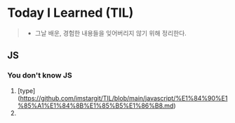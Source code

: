 # Today I Learned (TIL)
> - 그날 배운, 경험한 내용들을 잊어버리지 않기 위해 정리한다.<br>

## JS
### You don't know JS

1. [type] (https://github.com/imstargit/TIL/blob/main/javascript/%E1%84%90%E1%85%A1%E1%84%8B%E1%85%B5%E1%86%B8.md)
2. 

